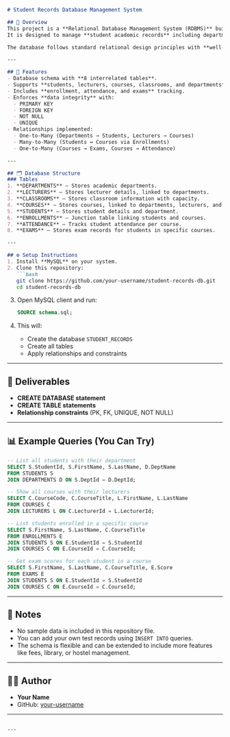 

````markdown
# Student Records Database Management System

## 📌 Overview
This project is a **Relational Database Management System (RDBMS)** built using **MySQL**.  
It is designed to manage **student academic records** including departments, courses, lecturers, classrooms, enrollments, attendance, and exams.  

The database follows standard relational design principles with **well-structured tables, proper constraints, and relationships**.  

---

## 🎯 Features
- Database schema with **8 interrelated tables**.
- Supports **students, lecturers, courses, classrooms, and departments**.
- Includes **enrollment, attendance, and exams** tracking.
- Enforces **data integrity** with:
  - PRIMARY KEY
  - FOREIGN KEY
  - NOT NULL
  - UNIQUE
- Relationships implemented:
  - One-to-Many (Departments → Students, Lecturers → Courses)
  - Many-to-Many (Students ↔ Courses via Enrollments)
  - One-to-Many (Courses → Exams, Courses → Attendance)

---

## 🗂️ Database Structure
### Tables
1. **DEPARTMENTS** – Stores academic departments.
2. **LECTURERS** – Stores lecturer details, linked to departments.
3. **CLASSROOMS** – Stores classroom information with capacity.
4. **COURSES** – Stores courses, linked to departments, lecturers, and classrooms.
5. **STUDENTS** – Stores student details and department.
6. **ENROLLMENTS** – Junction table linking students and courses.
7. **ATTENDANCE** – Tracks student attendance per course.
8. **EXAMS** – Stores exam records for students in specific courses.

---

## ⚙️ Setup Instructions
1. Install **MySQL** on your system.
2. Clone this repository:
   ```bash
   git clone https://github.com/your-username/student-records-db.git
   cd student-records-db
````

3. Open MySQL client and run:

   ```sql
   SOURCE schema.sql;
   ```
4. This will:

   * Create the database `STUDENT_RECORDS`
   * Create all tables
   * Apply relationships and constraints

---

## 📑 Deliverables

* **CREATE DATABASE statement**
* **CREATE TABLE statements**
* **Relationship constraints** (PK, FK, UNIQUE, NOT NULL)

---

## 📊 Example Queries (You Can Try)

```sql
-- List all students with their department
SELECT S.StudentId, S.FirstName, S.LastName, D.DeptName
FROM STUDENTS S
JOIN DEPARTMENTS D ON S.DeptId = D.DeptId;

-- Show all courses with their lecturers
SELECT C.CourseCode, C.CourseTitle, L.FirstName, L.LastName
FROM COURSES C
JOIN LECTURERS L ON C.LecturerId = L.LecturerId;

-- List students enrolled in a specific course
SELECT S.FirstName, S.LastName, C.CourseTitle
FROM ENROLLMENTS E
JOIN STUDENTS S ON E.StudentId = S.StudentId
JOIN COURSES C ON E.CourseId = C.CourseId;

-- Get exam scores for each student in a course
SELECT S.FirstName, S.LastName, C.CourseTitle, E.Score
FROM EXAMS E
JOIN STUDENTS S ON E.StudentId = S.StudentId
JOIN COURSES C ON E.CourseId = C.CourseId;
```

---

## 📌 Notes

* No sample data is included in this repository file.
* You can add your own test records using `INSERT INTO` queries.
* The schema is flexible and can be extended to include more features like fees, library, or hostel management.

---

## 👨‍💻 Author

* **Your Name**
* GitHub: [your-username](https://github.com/your-username)

---

```

---

